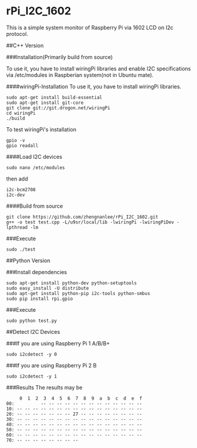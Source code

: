 # rPi_I2C_1602
This is a simple system monitor of Raspberry Pi via 1602 LCD on I2c protocol.

##C++ Version

###Installation(Primarily build from source)

To use it, you have to install wiringPi libraries and enable I2C specifications via /etc/modules in Raspberian system(not in Ubuntu mate).

####wiringPi-Installation
To use it, you have to install wiringPi libraries.
```Shell
sudo apt-get install build-essential
sudo apt-get install git-core
git clone git://git.drogon.net/wiringPi
cd wiringPi
./build
```
To test wiringPi's installation
```Shell
gpio -v
gpio readall
```

####Load I2C devices
```Shell
sudo nano /etc/modules
```
then add
```Shell
i2c-bcm2708
i2c-dev
```
####Build from source
```shell
git clone https://github.com/zhengnanlee/rPi_I2C_1602.git
g++ -o test test.cpp -L/u9sr/local/lib -lwiringPi -lwiringPiDev -lpthread -lm
```
###Execute
```shell
sudo ./test
```

##Python Version

###Install dependencies

```shell
sudo apt-get install python-dev python-setuptools
sudo easy_install -U distribute
sudo apt-get install python-pip i2c-tools python-smbus
sudo pip install rpi.gpio
```

###Execute
```shell
sudo python test.py
```

##Detect I2C Devices

###If you are using Raspberry Pi 1 A/B/B+

```shell
sudo i2cdetect -y 0
```

###If you are using Raspberry Pi 2 B

```shell
sudo i2cdetect -y 1
```

###Results
The results may be

```shell
     0  1  2  3  4  5  6  7  8  9  a  b  c  d  e  f
00:          -- -- -- -- -- -- -- -- -- -- -- -- --
10: -- -- -- -- -- -- -- -- -- -- -- -- -- -- -- --
20: -- -- -- -- -- -- -- 27 -- -- -- -- -- -- -- --
30: -- -- -- -- -- -- -- -- -- -- -- -- -- -- -- --
40: -- -- -- -- -- -- -- -- -- -- -- -- -- -- -- --
50: -- -- -- -- -- -- -- -- -- -- -- -- -- -- -- --
60: -- -- -- -- -- -- -- -- -- -- -- -- -- -- -- --
70: -- -- -- -- -- -- -- --
```



